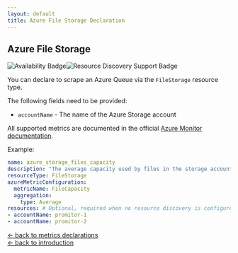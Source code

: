 ```yaml
---
layout: default
title: Azure File Storage Declaration
---
```


## Azure File Storage

![Availability Badge](https://img.shields.io/badge/Available%20Starting-v1.0-green.svg)![Resource Discovery Support Badge](https://img.shields.io/badge/Support%20for%20Resource%20Discovery-No-red.svg)

You can declare to scrape an Azure Queue via the `FileStorage` resource type.

The following fields need to be provided:

- `accountName` - The name of the Azure Storage account

All supported metrics are documented in the official [Azure Monitor documentation](https://docs.microsoft.com/en-us/azure/azure-monitor/platform/metrics-supported#microsoftstoragestorageaccountsfileservices).

Example:

```yaml
name: azure_storage_files_capacity
description: "The average capacity used by files in the storage account"
resourceType: FileStorage
azureMetricConfiguration:
  metricName: FileCapacity
  aggregation:
    type: Average
resources: # Optional, required when no resource discovery is configured
- accountName: promitor-1
- accountName: promitor-2
```

<!-- markdownlint-disable MD033 -->
[&larr; back to metrics declarations](/configuration/v2.x/metrics)<br />
[&larr; back to introduction](/)
<!-- markdownlint-enable -->
